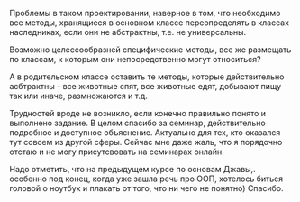 Проблемы в таком проектировании, наверное в том, что
необходимо все методы, хранящиеся в основном классе переопределять в классах наследниках,
если они не абстрактны, т.е. не универсальны.

Возможно целессообразней специфические методы, все же размещать по классам, 
к которым они непосредственно могут относиться?

А в родительском классе оставить те методы, которые действительно асбтрактны - все животные спят,
все животные едят, добывают пищу так или иначе, размножаются и т.д.

Трудностей вроде не возникло, если конечно правильно понято и выполнено задание.
В целом спасибо за семинар, действительно подробное и доступное объяснение.
Актуально для тех, кто оказался тут совсем из другой сферы.
Сейчас мне даже жаль, что я порядочно отстаю и не могу присутсвовать на семинарах онлайн.

Надо отметить, что на предыдущем курсе по основам Джавы,. особенно под конец, 
когда уже зашла речь про ООП, хотелось биться головой о ноутбук и плакать от того,
что ни чего не понятно) Спасибо.